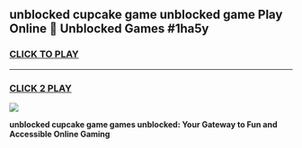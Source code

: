 
## unblocked cupcake game unblocked game Play Online 👋 Unblocked Games #1ha5y
<h3>
<a href="https://premium.freeplayer.one?title=unblocked_cupcake_game&ref=21F">CLICK TO PLAY</a></h3>
<hr>

<h3>
<a href="https://premium.freeplayer.one?title=unblocked_cupcake_game&ref=21F">CLICK 2 PLAY</a>
  
</h3>

<a href="https://premium.freeplayer.one?title=unblocked_cupcake_game&ref=21F/"><img src="https://clearcache.store/games.png"></a>


**unblocked cupcake game games unblocked: Your Gateway to Fun and Accessible Online Gaming**
